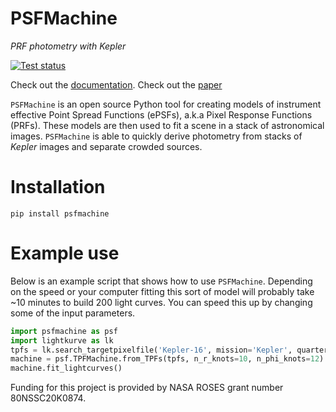 # PSFMachine

*PRF photometry with Kepler*

<a href="https://github.com/ssdatalab/psfmachine/actions/workflows/tests.yml">
      <img src="https://github.com/ssdatalab/psfmachine/actions/workflows/tests.yml/badge.svg" alt="Test status"/>
</a>

Check out the [documentation](https://ssdatalab.github.io/psfmachine/).
Check out the [paper](#)

`PSFMachine` is an open source Python tool for creating models of instrument effective Point Spread Functions (ePSFs), a.k.a Pixel Response Functions (PRFs). These models are then used to fit a scene in a stack of astronomical images. `PSFMachine` is able to quickly derive photometry from stacks of *Kepler* images and separate crowded sources.

# Installation

```
pip install psfmachine
```

# Example use

Below is an example script that shows how to use `PSFMachine`. Depending on the speed or your computer fitting this sort of model will probably take ~10 minutes to build 200 light curves. You can speed this up by changing some of the input parameters.

```python
import psfmachine as psf
import lightkurve as lk
tpfs = lk.search_targetpixelfile('Kepler-16', mission='Kepler', quarter=12, radius=1000, limit=200, cadence='long').download_all(quality_bitmask=None)
machine = psf.TPFMachine.from_TPFs(tpfs, n_r_knots=10, n_phi_knots=12)
machine.fit_lightcurves()
```

Funding for this project is provided by NASA ROSES grant number 80NSSC20K0874.
